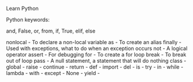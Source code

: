 Learn Python

Python keywords:

and, False, or, from, if, True, elif, else

nonlocal - To declare a non-local variable
as - To create an alias
finally - Used with exceptions, what to do when an exception occurs
not - A logical operator
assert - For debugging
for - To create a for loop
break - To break out of  loop
pass -  A null statement, a statement that will do nothing
class - 
global - 
raise - 
continue - 
return - 
def - 
import - 
del - 
is - 
try - 
in - 
while - 
lambda - 
with - 
except - 
None - 
yield - 

